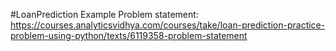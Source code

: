 #LoanPrediction Example
Problem statement: https://courses.analyticsvidhya.com/courses/take/loan-prediction-practice-problem-using-python/texts/6119358-problem-statement

